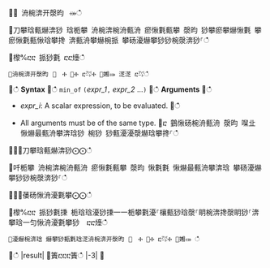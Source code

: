 ਍⌀ 洀椀渀开漀昀⠀⤀ഀഀ
਍刀攀琀甀爀渀猀 琀栀攀 洀椀渀椀洀甀洀 瘀愀氀甀攀 漀昀 猀攀瘀攀爀愀氀 攀瘀愀氀甀愀琀攀搀 渀甀洀攀爀椀挀 攀砀瀀爀攀猀猀椀漀渀猀⸀ഀഀ
਍㰀℀ⴀⴀ 挀猀氀 ⴀⴀ㸀ഀഀ
```਍洀椀渀开漀昀⠀㄀　Ⰰ ㄀Ⰰ ⴀ㌀Ⰰ ㄀㜀⤀ 㴀㴀 ⴀ㌀ഀഀ
```਍ഀഀ
**Syntax**਍ഀഀ
`min_of` `(`*expr_1*`,` *expr_2* ...`)`਍ഀഀ
**Arguments**਍ഀഀ
* *expr_i*: A scalar expression, to be evaluated.਍ഀഀ
- All arguments must be of the same type.਍ⴀ 䴀愀砀椀洀甀洀 漀昀 㘀㐀 愀爀最甀洀攀渀琀猀 椀猀 猀甀瀀瀀漀爀琀攀搀⸀ഀഀ
਍⨀⨀刀攀琀甀爀渀猀⨀⨀ഀഀ
਍吀栀攀 洀椀渀椀洀甀洀 瘀愀氀甀攀 漀昀 愀氀氀 愀爀最甀洀攀渀琀 攀砀瀀爀攀猀猀椀漀渀猀⸀ഀഀ
਍⨀⨀䔀砀愀洀瀀氀攀⨀⨀ഀഀ
਍㰀℀ⴀⴀ 挀猀氀㨀 栀琀琀瀀猀㨀⼀⼀栀攀氀瀀⸀欀甀猀琀漀⸀眀椀渀搀漀眀猀⸀渀攀琀⼀匀愀洀瀀氀攀猀  ⴀⴀ㸀ഀഀ
```਍瀀爀椀渀琀 爀攀猀甀氀琀㴀洀椀渀开漀昀⠀㄀　Ⰰ ㄀Ⰰ ⴀ㌀Ⰰ ㄀㜀⤀ ഀഀ
```਍ഀഀ
|result|਍簀ⴀⴀⴀ簀ഀഀ
|-3|਍